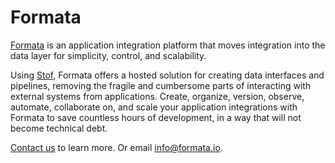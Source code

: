 # Formata

[Formata](https://formata.io) is an application integration platform that moves integration into the data layer for simplicity, control, and scalability.

Using [Stof](https://docs.stof.dev), Formata offers a hosted solution for creating data interfaces and pipelines, removing the fragile and cumbersome parts of interacting with external systems from applications. Create, organize, version, observe, automate, collaborate on, and scale your application integrations with Formata to save countless hours of development, in a way that will not become technical debt.

[Contact us](https://formata.io/contact-us) to learn more. Or email info@formata.io.
